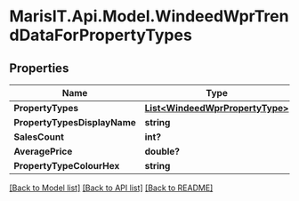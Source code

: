 
# MarisIT.Api.Model.WindeedWprTrendDataForPropertyTypes

## Properties

Name | Type | Description | Notes
------------ | ------------- | ------------- | -------------
**PropertyTypes** | [**List&lt;WindeedWprPropertyType&gt;**](WindeedWprPropertyType.md) |  | [optional] 
**PropertyTypesDisplayName** | **string** |  | [optional] 
**SalesCount** | **int?** |  | [optional] 
**AveragePrice** | **double?** |  | [optional] 
**PropertyTypeColourHex** | **string** |  | [optional] 

[[Back to Model list]](../README.md#documentation-for-models)
[[Back to API list]](../README.md#documentation-for-api-endpoints)
[[Back to README]](../README.md)

